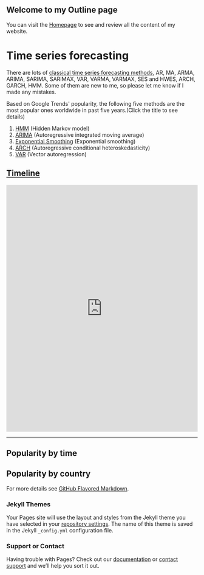 ## Welcome to my Outline page

You can visit the [Homepage](https://github.com/BIRAN/SAS_Visual_Forecasting) to see and review all the content of my website.

# Time series forecasting
There are lots of [classical time series forecasting methods](https://machinelearningmastery.com/time-series-forecasting-methods-in-python-cheat-sheet/), AR, MA, ARMA, ARIMA, SARIMA, SARIMAX, VAR, VARMA, VARMAX, SES and HWES, ARCH, GARCH, HMM. Some of them are new to me, so please let me know if I made any mistakes.

Based on Google Trends' popularity, the following five methods are the most popular ones worldwide in past five years.(Click the title to see details)
1. [HMM](https://biran.github.io/Overview-of-time-series-forecasting/hmm) (Hidden Markov model)
2. [ARIMA](https://biran.github.io/Overview-of-time-series-forecasting/arima) (Autoregressive integrated moving average)
3. [Exponential Smoothing](https://biran.github.io/Overview-of-time-series-forecasting/esm) (Exponential smoothing)
4. [ARCH](https://biran.github.io/Overview-of-time-series-forecasting/arch/) (Autoregressive conditional heteroskedasticity)
5. [VAR](https://biran.github.io/Overview-of-time-series-forecasting/var) (Vector autoregression)

<h2><a href="https://biran.github.io/Overview-of-time-series-forecasting/slides">Timeline</a></h2>
<iframe src='https://cdn.knightlab.com/libs/timeline3/latest/embed/index.html?source=1EUQ04Yi1w2Cg32n29z86N_TgvTwfFReS_i-6PXqsfFM&font=Default&lang=en&initial_zoom=2&height=650' width='100%' height='650' webkitallowfullscreen mozallowfullscreen allowfullscreen frameborder='0'></iframe>


<hr size="10">
<h2>Popularity by time</h2>

<script type="text/javascript" src="https://ssl.gstatic.com/trends_nrtr/1845_RC03/embed_loader.js"></script> <script type="text/javascript"> trends.embed.renderExploreWidget("TIMESERIES", {"comparisonItem":[{"keyword":"/m/0p8wy","geo":"","time":"today 5-y"},{"keyword":"/m/056xc6","geo":"","time":"today 5-y"},{"keyword":"/m/0642vj","geo":"","time":"today 5-y"},{"keyword":"/m/02w9b0","geo":"","time":"today 5-y"},{"keyword":"/m/079bt_","geo":"","time":"today 5-y"}],"category":0,"property":""}, {"exploreQuery":"date=today%205-y&q=%2Fm%2F0p8wy,%2Fm%2F056xc6,%2Fm%2F0642vj,%2Fm%2F02w9b0,%2Fm%2F079bt_","guestPath":"https://trends.google.com:443/trends/embed/"}); </script> 

<h2>Popularity by country</h2>
<script type="text/javascript" src="https://ssl.gstatic.com/trends_nrtr/1845_RC03/embed_loader.js"></script> <script type="text/javascript"> trends.embed.renderExploreWidget("GEO_MAP", {"comparisonItem":[{"keyword":"/m/0p8wy","geo":"","time":"today 5-y"},{"keyword":"/m/056xc6","geo":"","time":"today 5-y"},{"keyword":"/m/0642vj","geo":"","time":"today 5-y"},{"keyword":"/m/02w9b0","geo":"","time":"today 5-y"},{"keyword":"/m/079bt_","geo":"","time":"today 5-y"}],"category":0,"property":""}, {"exploreQuery":"date=today%205-y&q=%2Fm%2F0p8wy,%2Fm%2F056xc6,%2Fm%2F0642vj,%2Fm%2F02w9b0,%2Fm%2F079bt_","guestPath":"https://trends.google.com:443/trends/embed/"}); </script> 


For more details see [GitHub Flavored Markdown](https://guides.github.com/features/mastering-markdown/).

### Jekyll Themes

Your Pages site will use the layout and styles from the Jekyll theme you have selected in your [repository settings](https://github.com/BIRAN/website/settings). The name of this theme is saved in the Jekyll `_config.yml` configuration file.

### Support or Contact

Having trouble with Pages? Check out our [documentation](https://help.github.com/categories/github-pages-basics/) or [contact support](https://github.com/contact) and we’ll help you sort it out.
